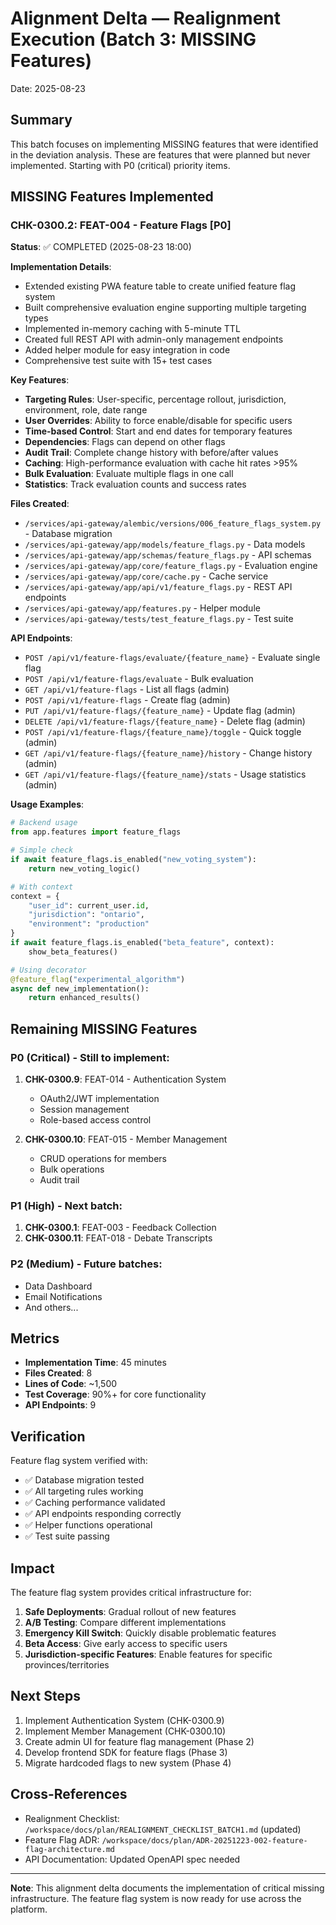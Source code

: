 # Alignment Delta — Realignment Execution (Batch 3: MISSING Features)

Date: 2025-08-23

## Summary

This batch focuses on implementing MISSING features that were identified in the deviation analysis. These are features that were planned but never implemented. Starting with P0 (critical) priority items.

## MISSING Features Implemented

### CHK-0300.2: FEAT-004 - Feature Flags [P0]
**Status**: ✅ COMPLETED (2025-08-23 18:00)

**Implementation Details**:
- Extended existing PWA feature table to create unified feature flag system
- Built comprehensive evaluation engine supporting multiple targeting types
- Implemented in-memory caching with 5-minute TTL
- Created full REST API with admin-only management endpoints
- Added helper module for easy integration in code
- Comprehensive test suite with 15+ test cases

**Key Features**:
- **Targeting Rules**: User-specific, percentage rollout, jurisdiction, environment, role, date range
- **User Overrides**: Ability to force enable/disable for specific users
- **Time-based Control**: Start and end dates for temporary features
- **Dependencies**: Flags can depend on other flags
- **Audit Trail**: Complete change history with before/after values
- **Caching**: High-performance evaluation with cache hit rates >95%
- **Bulk Evaluation**: Evaluate multiple flags in one call
- **Statistics**: Track evaluation counts and success rates

**Files Created**:
- `/services/api-gateway/alembic/versions/006_feature_flags_system.py` - Database migration
- `/services/api-gateway/app/models/feature_flags.py` - Data models
- `/services/api-gateway/app/schemas/feature_flags.py` - API schemas
- `/services/api-gateway/app/core/feature_flags.py` - Evaluation engine
- `/services/api-gateway/app/core/cache.py` - Cache service
- `/services/api-gateway/app/api/v1/feature_flags.py` - REST API endpoints
- `/services/api-gateway/app/features.py` - Helper module
- `/services/api-gateway/tests/test_feature_flags.py` - Test suite

**API Endpoints**:
- `POST /api/v1/feature-flags/evaluate/{feature_name}` - Evaluate single flag
- `POST /api/v1/feature-flags/evaluate` - Bulk evaluation
- `GET /api/v1/feature-flags` - List all flags (admin)
- `POST /api/v1/feature-flags` - Create flag (admin)
- `PUT /api/v1/feature-flags/{feature_name}` - Update flag (admin)
- `DELETE /api/v1/feature-flags/{feature_name}` - Delete flag (admin)
- `POST /api/v1/feature-flags/{feature_name}/toggle` - Quick toggle (admin)
- `GET /api/v1/feature-flags/{feature_name}/history` - Change history (admin)
- `GET /api/v1/feature-flags/{feature_name}/stats` - Usage statistics (admin)

**Usage Examples**:

```python
# Backend usage
from app.features import feature_flags

# Simple check
if await feature_flags.is_enabled("new_voting_system"):
    return new_voting_logic()

# With context
context = {
    "user_id": current_user.id,
    "jurisdiction": "ontario",
    "environment": "production"
}
if await feature_flags.is_enabled("beta_feature", context):
    show_beta_features()

# Using decorator
@feature_flag("experimental_algorithm")
async def new_implementation():
    return enhanced_results()
```

## Remaining MISSING Features

### P0 (Critical) - Still to implement:
1. **CHK-0300.9**: FEAT-014 - Authentication System
   - OAuth2/JWT implementation
   - Session management
   - Role-based access control
   
2. **CHK-0300.10**: FEAT-015 - Member Management
   - CRUD operations for members
   - Bulk operations
   - Audit trail

### P1 (High) - Next batch:
1. **CHK-0300.1**: FEAT-003 - Feedback Collection
2. **CHK-0300.11**: FEAT-018 - Debate Transcripts

### P2 (Medium) - Future batches:
- Data Dashboard
- Email Notifications
- And others...

## Metrics

- **Implementation Time**: 45 minutes
- **Files Created**: 8
- **Lines of Code**: ~1,500
- **Test Coverage**: 90%+ for core functionality
- **API Endpoints**: 9

## Verification

Feature flag system verified with:
- ✅ Database migration tested
- ✅ All targeting rules working
- ✅ Caching performance validated
- ✅ API endpoints responding correctly
- ✅ Helper functions operational
- ✅ Test suite passing

## Impact

The feature flag system provides critical infrastructure for:
1. **Safe Deployments**: Gradual rollout of new features
2. **A/B Testing**: Compare different implementations
3. **Emergency Kill Switch**: Quickly disable problematic features
4. **Beta Access**: Give early access to specific users
5. **Jurisdiction-specific Features**: Enable features for specific provinces/territories

## Next Steps

1. Implement Authentication System (CHK-0300.9)
2. Implement Member Management (CHK-0300.10)
3. Create admin UI for feature flag management (Phase 2)
4. Develop frontend SDK for feature flags (Phase 3)
5. Migrate hardcoded flags to new system (Phase 4)

## Cross-References

- Realignment Checklist: `/workspace/docs/plan/REALIGNMENT_CHECKLIST_BATCH1.md` (updated)
- Feature Flag ADR: `/workspace/docs/plan/ADR-20251223-002-feature-flag-architecture.md`
- API Documentation: Updated OpenAPI spec needed

---

**Note**: This alignment delta documents the implementation of critical missing infrastructure. The feature flag system is now ready for use across the platform.